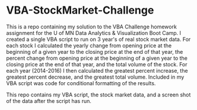# VBA-StockMarket-Challenge
This is a repo containing my solution to the VBA Challenge homework assignment for the U of MN Data Analytics & Visualization Boot Camp.
I created a single VBA script to run on 3 year's of real stock market data. For each stock I calculated the yearly change from opening price at the beginning of a given year to the closing price at the end of that year, the percent change from opening price at the beginning of a given year to the closing price at the end of that year, and the total volume of the stock. For each year (2014-2016) I then calculated the greatest percent increase, the greatest percent decrease, and the greatest total volume. Included in my VBA script was code for conditional formatting of the results.

This repo contains my VBA script, the stock market data, and a screen shot of the data after the script has run.
